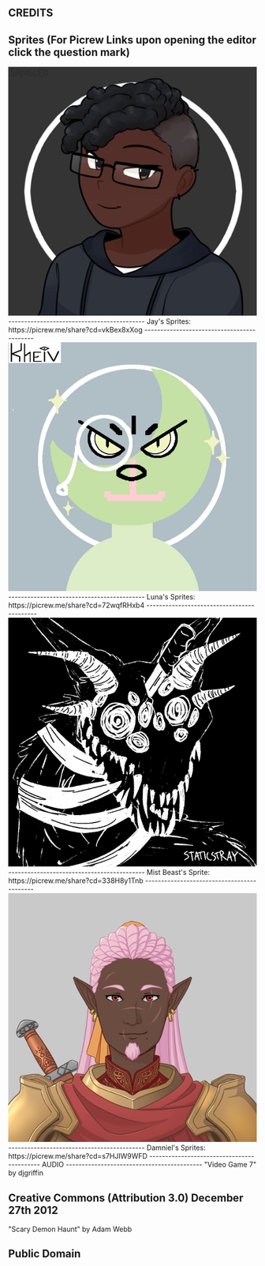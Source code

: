 CREDITS
-------------------------------------------
Sprites (For Picrew Links upon opening the editor click the question mark)
-------------------------------------------
<img src ="https://raw.githubusercontent.com/ChivesEG/Brock-ISAC-1P04-Repository/main/assets/Sprites/Jay_Neutral.png">
-------------------------------------------
Jay's Sprites: https://picrew.me/share?cd=vkBex8xXog
-------------------------------------------
<img src ="https://raw.githubusercontent.com/ChivesEG/Brock-ISAC-1P04-Repository/main/assets/Sprites/Luna_Neutral.png">
-------------------------------------------
Luna's Sprites: https://picrew.me/share?cd=72wqfRHxb4
-------------------------------------------
<img src ="https://raw.githubusercontent.com/ChivesEG/Brock-ISAC-1P04-Repository/main/assets/Sprites/Mist_Beast.png">
-------------------------------------------
Mist Beast's Sprite: https://picrew.me/share?cd=338H8y1Tnb
-------------------------------------------
<img src ="https://raw.githubusercontent.com/ChivesEG/Brock-ISAC-1P04-Repository/main/assets/Sprites/Damniel_Neutral.png">
-------------------------------------------
Damniel's Sprites: https://picrew.me/share?cd=s7HJIW9WFD
-------------------------------------------
AUDIO
-------------------------------------------
"Video Game 7"
by djgriffin

Creative Commons (Attribution 3.0)
December 27th 2012
-------------------------------------------
"Scary Demon Haunt"
by Adam Webb

Public Domain
-------------------------------------------

